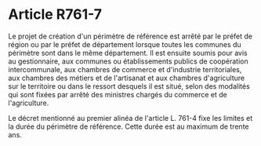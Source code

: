 # Article R761-7

Le projet de création d'un périmètre de référence est arrêté par le préfet de région ou par le préfet de département lorsque toutes les communes du périmètre sont dans le même département. Il est ensuite soumis pour avis au gestionnaire, aux communes ou établissements publics de coopération intercommunale, aux      chambres de commerce et d'industrie territoriales, aux chambres des métiers et de l'artisanat et aux chambres d'agriculture sur le territoire ou dans le ressort desquels il est situé, selon des modalités qui sont fixées par arrêté des ministres chargés du commerce et de l'agriculture.

Le décret mentionné au premier alinéa de l'article L. 761-4 fixe les limites et la durée du périmètre de référence. Cette durée est au maximum de trente ans.
